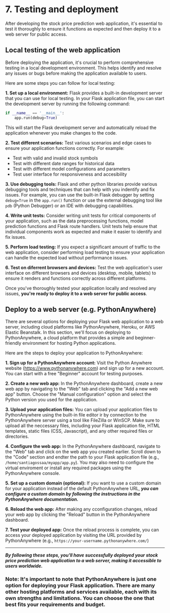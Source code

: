# 7. Testing and deployment

After developing the stock price prediction web application, it's essential to test it thoroughly to ensure it functions as expected and then deploy it to a web server for public access.

## Local testing of the web application

Before deploying the application, it's crucial to perform comprehensive testing in a local development environment. This helps identify and resolve any issues or bugs before making the application available to users.

Here are some steps you can follow for local testing:

**1. Set up a local environment:** Flask provides a built-in development server that you can use for local testing. In your Flask application file, you can start the development server by running the following command:
   
```python
if __name__ == '__main__':
    app.run(debug=True)
```
This will start the Flask development server and automatically reload the application whenever you make changes to the code.

**2. Test different scenarios:** Test various scenarios and edge cases to ensure your application functions correctly. For example:

- Test with valid and invalid stock symbols
- Test with different date ranges for historical data
- Test with different model configurations and parameters
- Test user interface for responsiveness and accesibility
   
**3. Use debugging tools:** Flask and other python libraries provide various debugging tools and techniques that can help with you indentify and fix issues. For example, you can use the built-in Flask debugger by setting `debug=True` in the `app.run()` function or use the external debugging tool like `pdb` (Python Debugger) or an IDE with debugging capabilities.
   
**4. Write unit tests:** Consider writing unit tests for critical components of your application, such as the data preprocessing functions, model prediction functions and Flask route handlers. Unit tests help ensure that individual components work as expected and make it easier to identify and fix issues.
   
**5. Perform load testing:** If you expect a significant amount of traffic to the web application, consider performing load testing to ensure your application can handle the expected load without performance issues.
   
**6. Test on diferrent browsers and devices:** Test the web application's user interface on different browsers and devices (desktop, mobile, tablets) to ensure it renders and functions correctly across different platforms.

Once you've thoroughly tested your application locally and resolved any issues, **you're ready to deploy it to a web server for public access**.

## Deploy to a web server (e.g. PythonAnywhere)

There are several options for deploying your Flask web application to a web server, including cloud platforms like PythonAnywhere, Heroku, or AWS Elastic Beanstalk. In this section, we'll focus on deploying to PythonAnywhere, a cloud platform that provides a simple and beginner-friendly environment for hosting Python applications.

Here are the steps to deploy your application to PythonAnywhere:

**1. Sign up for a PythonAnywhere account:** Visit the Python Anywhere website (https://www.pythonanywhere.com) and sign up for a new account. You can start with a free "Beginner" account for testing purposes.

**2. Create a new web app:** In the PythonAnywhere dashboard, create a new web app by navigating to the "Web" tab and clicking the "Add a new web app" button. Choose the "Manual configuration" option and select the Python version you used for the application.

**3. Upload your application files:** You can upload your application files to PythonAnywhere using the built-in file editor ir by connection to the PythonAnywhere server using a tool like FileZilla or WinSCP. Make sure to upload all the neccessary files, including your Flask application file, HTML templates, static files (CSS, Javascript), and any other required files or directories.

**4. Configure the web app:** In the PythonAnywhere dashboard, navigate to the "Web" tab and click on the web app you created earlier. Scroll down to the "Code" section and endter the path to your Flask application file (e.g., `/home/santiagossaa/myapp/app.py`). You may also need to configure the virtual enviroment or install any required packages using the PythonAnywhere console.

**5. Set up a custom domain (optional):** If you want to use a custom domain for your application instead of the default PythonAnywhere URL, ***you can configure a custom domain by following the instructions in the PythonAnywhere documentation.***

**6. Reload the web app:** After making any cconfiguration changes, reload your web app by clicking the "Reload" button in the PythonAnywhere dashboard.

**7. Test your deployed app:** Once the reload process is complete, you can access your deployed application by visiting the URL provided by PythonAnywhere (e.g., `https://your-username.pythonanywhere.com/`)

---
***By following these steps, you'll have successfully deployed your stock price prediction web application to a web server, making it accessible to users worldwide.***

### Note: It's important to note that PythonAnywhere is just one option for deploying your Flask application. There are many other hosting platforms and services available, each with its own strengths and limitations. You can choose the one that best fits your requirements and budget.